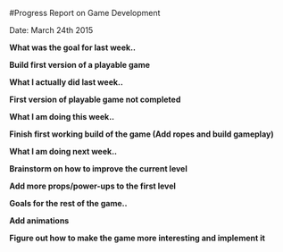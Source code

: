 #Progress Report on Game Development


Date: March 24th 2015

<b>What was the goal for last week..

Build first version of a playable game

<b>What I actually did last week..

First version of playable game not completed

<b>What I am doing this week..

Finish first working build of the game (Add ropes and build gameplay)

<b>What I am doing next week..

Brainstorm on how to improve the current level

Add more props/power-ups to the first level

<b>Goals for the rest of the game.. 

Add animations

Figure out how to make the game more interesting and implement it

